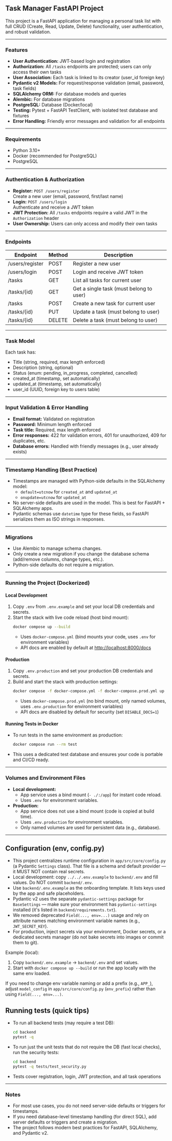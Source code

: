 ## Task Manager FastAPI Project

This project is a FastAPI application for managing a personal task list with full CRUD (Create, Read, Update, Delete) functionality, user authentication, and robust validation.

---

### Features

- **User Authentication:** JWT-based login and registration
- **Authorization:** All `/tasks` endpoints are protected; users can only access their own tasks
- **User Association:** Each task is linked to its creator (user_id foreign key)
- **Pydantic v2 Models:** For request/response validation (email, password, task fields)
- **SQLAlchemy ORM:** For database models and queries
- **Alembic:** For database migrations
- **PostgreSQL:** Database (Docker/local)
- **Testing:** Pytest + FastAPI TestClient, with isolated test database and fixtures
- **Error Handling:** Friendly error messages and validation for all endpoints

---

### Requirements

- Python 3.10+
- Docker (recommended for PostgreSQL)
- PostgreSQL

---

### Authentication & Authorization

- **Register:** `POST /users/register`  
  Create a new user (email, password, first/last name)
- **Login:** `POST /users/login`  
  Authenticate and receive a JWT token
- **JWT Protection:** All `/tasks` endpoints require a valid JWT in the `Authorization` header
- **User Ownership:** Users can only access and modify their own tasks

---

### Endpoints

| Endpoint        | Method | Description                             |
| --------------- | ------ | --------------------------------------- |
| /users/register | POST   | Register a new user                     |
| /users/login    | POST   | Login and receive JWT token             |
| /tasks          | GET    | List all tasks for current user         |
| /tasks/{id}     | GET    | Get a single task (must belong to user) |
| /tasks          | POST   | Create a new task for current user      |
| /tasks/{id}     | PUT    | Update a task (must belong to user)     |
| /tasks/{id}     | DELETE | Delete a task (must belong to user)     |

---

### Task Model

Each task has:

- Title (string, required, max length enforced)
- Description (string, optional)
- Status (enum: pending, in_progress, completed, cancelled)
- created_at (timestamp, set automatically)
- updated_at (timestamp, set automatically)
- user_id (UUID, foreign key to users table)

---

### Input Validation & Error Handling

- **Email format:** Validated on registration
- **Password:** Minimum length enforced
- **Task title:** Required, max length enforced
- **Error responses:** 422 for validation errors, 401 for unauthorized, 409 for duplicates, etc.
- **Database errors:** Handled with friendly messages (e.g., user already exists)

---

### Timestamp Handling (Best Practice)

- Timestamps are managed with Python-side defaults in the SQLAlchemy model:
  - `default=utcnow` for `created_at` and `updated_at`
  - `onupdate=utcnow` for `updated_at`
- No server-side defaults are used in the model. This is best for FastAPI + SQLAlchemy apps.
- Pydantic schemas use `datetime` type for these fields, so FastAPI serializes them as ISO strings in responses.

---

### Migrations

- Use Alembic to manage schema changes.
- Only create a new migration if you change the database schema (add/remove columns, change types, etc.).
- Python-side defaults do not require a migration.

---

### Running the Project (Dockerized)

#### Local Development

1. Copy `.env` from `.env.example` and set your local DB credentials and secrets.
2. Start the stack with live code reload (host bind mount):
   ```sh
   docker compose up --build
   ```
   - Uses `docker-compose.yml` (bind mounts your code, uses `.env` for environment variables)
   - API docs are enabled by default at [http://localhost:8000/docs](http://localhost:8000/docs)

#### Production

1. Copy `.env.production` and set your production DB credentials and secrets.
2. Build and start the stack with production settings:
   ```sh
   docker compose -f docker-compose.yml -f docker-compose.prod.yml up --build
   ```
   - Uses `docker-compose.prod.yml` (no bind mount, only named volumes, uses `.env.production` for environment variables)
   - API docs are disabled by default for security (set `DISABLE_DOCS=1`)

#### Running Tests in Docker

- To run tests in the same environment as production:
  ```sh
  docker compose run --rm test
  ```
- This uses a dedicated test database and ensures your code is portable and CI/CD ready.

---

### Volumes and Environment Files

- **Local development:**
  - App service uses a bind mount (`- ./:/app`) for instant code reload.
  - Uses `.env` for environment variables.
- **Production:**
  - App service does not use a bind mount (code is copied at build time).
  - Uses `.env.production` for environment variables.
  - Only named volumes are used for persistent data (e.g., database).

---

## Configuration (env, config.py)

- This project centralizes runtime configuration in `app/src/core/config.py` (a Pydantic `Settings` class). That file is a schema and default provider — it MUST NOT contain real secrets.
- Local development: copy `../../.env.example` to `backend/.env` and fill values. Do NOT commit `backend/.env`.
- Use `backend/.env.example` as the onboarding template. It lists keys used by the app and safe placeholders.
- Pydantic v2 uses the separate `pydantic-settings` package for `BaseSettings` — make sure your environment has `pydantic-settings` installed (it's listed in `backend/requirements.txt`).
- We removed deprecated `Field(..., env=...)` usage and rely on attribute names matching environment variable names (e.g., `JWT_SECRET_KEY`).
- For production, inject secrets via your environment, Docker secrets, or a dedicated secrets manager (do not bake secrets into images or commit them to git).

Example (local):

1. Copy `backend/.env.example` -> `backend/.env` and set values.
2. Start with `docker compose up --build` or run the app locally with the same env loaded.

If you need to change env variable naming or add a prefix (e.g., `APP_`), adjust `model_config` in `app/src/core/config.py` (`env_prefix`) rather than using `Field(..., env=...)`.

## Running tests (quick tips)

- To run all backend tests (may require a test DB):
  ```sh
  cd backend
  pytest -q
  ```
- To run just the unit tests that do not require the DB (fast local checks), run the security tests:

  ```sh
  cd backend
  pytest -q tests/test_security.py
  ```

- Tests cover registration, login, JWT protection, and all task operations

---

### Notes

- For most use cases, you do not need server-side defaults or triggers for timestamps.
- If you need database-level timestamp handling (for direct SQL), add server defaults or triggers and create a migration.
- The project follows modern best practices for FastAPI, SQLAlchemy, and Pydantic v2.
